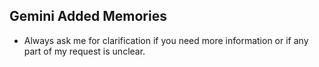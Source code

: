 ## Gemini Added Memories
- Always ask me for clarification if you need more information or if any part of my request is unclear.
